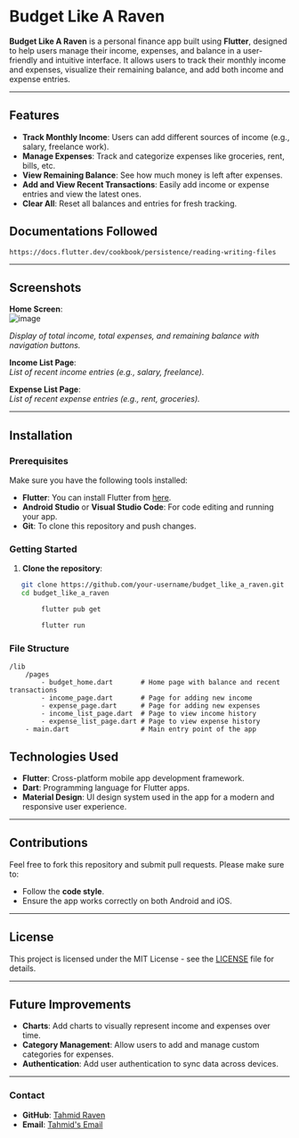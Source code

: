 # Budget Like A Raven

**Budget Like A Raven** is a personal finance app built using **Flutter**, designed to help users manage their income, expenses, and balance in a user-friendly and intuitive interface. It allows users to track their monthly income and expenses, visualize their remaining balance, and add both income and expense entries.

---

## Features

- **Track Monthly Income**: Users can add different sources of income (e.g., salary, freelance work).
- **Manage Expenses**: Track and categorize expenses like groceries, rent, bills, etc.
- **View Remaining Balance**: See how much money is left after expenses.
- **Add and View Recent Transactions**: Easily add income or expense entries and view the latest ones.
- **Clear All**: Reset all balances and entries for fresh tracking.

## Documentations Followed

```
https://docs.flutter.dev/cookbook/persistence/reading-writing-files
```

---

## Screenshots

**Home Screen**:  
![image](https://github.com/user-attachments/assets/04d579d8-1de2-4232-84f6-93b59afd0a33)

_Display of total income, total expenses, and remaining balance with navigation buttons._

**Income List Page**:  
_List of recent income entries (e.g., salary, freelance)._

**Expense List Page**:  
_List of recent expense entries (e.g., rent, groceries)._

---

## Installation

### Prerequisites

Make sure you have the following tools installed:

- **Flutter**: You can install Flutter from [here](https://flutter.dev/docs/get-started/install).
- **Android Studio** or **Visual Studio Code**: For code editing and running your app.
- **Git**: To clone this repository and push changes.

### Getting Started

1. **Clone the repository**:

```bash
   git clone https://github.com/your-username/budget_like_a_raven.git
   cd budget_like_a_raven

        flutter pub get

        flutter run
```


### File Structure


```
/lib
    /pages
        - budget_home.dart       # Home page with balance and recent transactions
        - income_page.dart       # Page for adding new income
        - expense_page.dart      # Page for adding new expenses
        - income_list_page.dart  # Page to view income history
        - expense_list_page.dart # Page to view expense history
    - main.dart                  # Main entry point of the app
```


## Technologies Used

- **Flutter**: Cross-platform mobile app development framework.
- **Dart**: Programming language for Flutter apps.
- **Material Design**: UI design system used in the app for a modern and responsive user experience.

---

## Contributions

Feel free to fork this repository and submit pull requests. Please make sure to:

- Follow the **code style**.
- Ensure the app works correctly on both Android and iOS.

---

## License

This project is licensed under the MIT License - see the [LICENSE](LICENSE) file for details.

---

## Future Improvements

- **Charts**: Add charts to visually represent income and expenses over time.
- **Category Management**: Allow users to add and manage custom categories for expenses.
- **Authentication**: Add user authentication to sync data across devices.

---

### Contact

- **GitHub**: [Tahmid Raven](https://github.com/tahmidraven)
- **Email**: [Tahmid's Email](mailto:tahmidraven@gmail.com)
